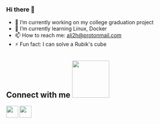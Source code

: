 ### Hi there 👋

- 🔭 I’m currently working on my college graduation project
- 🌱 I’m currently learning Linux, Docker
- 📫 How to reach me: ali2h@protonmail.com
- ⚡ Fun fact: I can solve a Rubik's cube
<!--
- 👯 I’m looking to collaborate on ...
- 🤔 I’m looking for help with ...
- 💬 Ask me about ...
-->

<h2> Connect with me <img src='https://raw.githubusercontent.com/ShahriarShafin/ShahriarShafin/main/Assets/handshake.gif' width="100px"> </h2>
<a href = 'https://www.linkedin.com/in/ali-h2'> <img width = '32px' align= 'center' src="https://raw.githubusercontent.com/rahulbanerjee26/githubAboutMeGenerator/main/icons/linked-in-alt.svg"/></a> 
<a href = 'https://www.github.com/Ali-Hela'> <img width = '32px' align= 'center' src="https://raw.githubusercontent.com/rahulbanerjee26/githubAboutMeGenerator/main/icons/github.svg"/></a>
